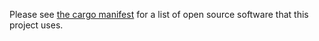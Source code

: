 Please see [the cargo manifest](./Cargo.toml) for a list of open source software
that this project uses.

